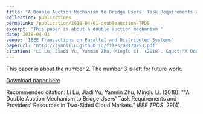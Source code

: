 ```yaml
---
title: "A Double Auction Mechanism to Bridge Users' Task Requirements and Providers' Resources in Two-Sided Cloud Markets"
collection: publications
permalink: /publication/2018-04-01-doubleauction-TPDS
excerpt: 'This paper is about a double auction mechanism.'
date: 2018-04-01
venue: 'IEEE Transactions on Parallel and Distributed Systems'
paperurl: 'http://lynnlilu.github.io/files/08170253.pdf'
citation: 'Li Lu, Jiadi Yu, Yanmin Zhu, Minglu Li. (2018). &quot;"A Double Auction Mechanism to Bridge Users' Task Requirements and Providers' Resources in Two-Sided Cloud Markets.&quot; <i>IEEE TPDS</i>. 29(4).'
---
```

This paper is about the number 2. The number 3 is left for future work.

[Download paper here](http://lynnlilu.github.io/files/08170253.pdf)

Recommended citation: Li Lu, Jiadi Yu, Yanmin Zhu, Minglu Li. (2018). ""A Double Auction Mechanism to Bridge Users' Task Requirements and Providers' Resources in Two-Sided Cloud Markets." <i>IEEE TPDS</i>. 29(4).
